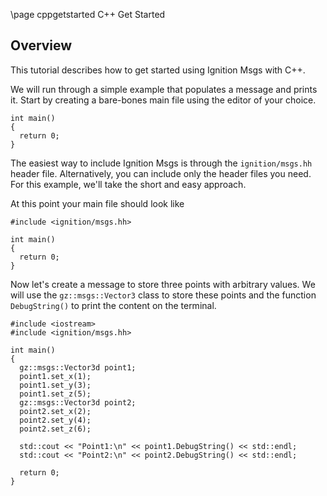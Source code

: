 \page cppgetstarted C++ Get Started

## Overview

This tutorial describes how to get started using Ignition Msgs with C++.

We will run through a simple example that populates a message and prints it.
Start by creating a bare-bones main file using the editor of your choice.

```{.cpp}
int main()
{
  return 0;
}
```

The easiest way to include Ignition Msgs is through the `ignition/msgs.hh`
header file. Alternatively, you can include only the header files you need.
For this example, we'll take the short and easy approach.

At this point your main file should look like

```{.cpp}
#include <ignition/msgs.hh>

int main()
{
  return 0;
}
```

Now let's create a message to store three points with arbitrary values.
We will use the `gz::msgs::Vector3` class to store these points and the
function `DebugString()` to print the content on the terminal.


```{.cpp}
#include <iostream>
#include <ignition/msgs.hh>

int main()
{
  gz::msgs::Vector3d point1;
  point1.set_x(1);
  point1.set_y(3);
  point1.set_z(5);
  gz::msgs::Vector3d point2;
  point2.set_x(2);
  point2.set_y(4);
  point2.set_z(6);

  std::cout << "Point1:\n" << point1.DebugString() << std::endl;
  std::cout << "Point2:\n" << point2.DebugString() << std::endl;

  return 0;
}
```
